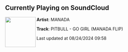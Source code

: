 ## Currently Playing on SoundCloud

[<img align="left" width="100" src="https://i1.sndcdn.com/artworks-mUpKAbmRB2seGJfl-PlxGgw-t500x500.jpg">](https://soundcloud.com/iammanada/pitbull-go-girl-manada-flip)

**Artist**: MANADA 

**Track**: PITBULL - GO GIRL (MANADA FLIP)

Last updated at 08/24/2024 09:58
